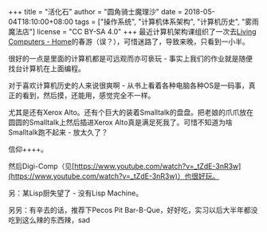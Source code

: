 +++
title = "活化石"
author = "圆角骑士魔理沙"
date = 2018-05-04T18:10:00+08:00
tags = ["操作系统", "计算机体系架构", "计算机历史", "雾雨魔法店"]
license = "CC BY-SA 4.0"
+++
最近计算机架构课组织了一次去[Living Computers - Home](https://livingcomputers.org/)的春游（误？），可惜迷路了，导致来晚，只看到一小半。

很好的一点是里面的计算机都是可远观而亦可亵玩 - 事实上我们的作业就是随便找台计算机在上面编程。

对于喜欢计算机历史的人来说很爽啊 - 从书上看着各种电脑各种OS是一码事，真正的看到，然后摸，还能用，感觉完全不一样。

尤其是还有Xerox Alto。还有个巨大的装着Smalltalk的盘盘。把老娘的爪爪放在圆圆的Smalltalk上然后插进Xerox Alto真是满足死我了。可惜不知道为啥Smalltalk跑不起来 - 放太久了？

信仰++++。

然后Digi-Comp（见[https://www.youtube.com/watch?v=_tZdE-3nR3w](https://www.youtube.com/watch?v=_tZdE-3nR3w)）也很好玩。

另：某Lisp厨失望了 - 没有Lisp Machine。

另另：有辛去的话，推荐下Pecos Pit Bar-B-Que，好好吃，实习以后大半年都没吃到这么辣的东西辣，sad
